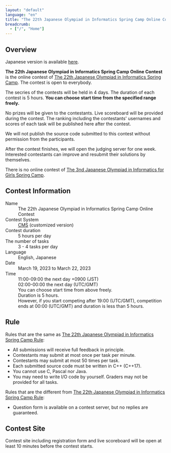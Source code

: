 ```yaml
---
layout: "default"
language: "en"
title: "The 22th Japanese Olympiad in Informatics Spring Camp Online Contest"
breadcrumb:
  - ["/", "Home"]
---
```


## Overview

Japanese version is available [here](./index.html).

**The 22th Japanese Olympiad in Informatics Spring Camp Online Contest** is the online contest of [The 22th Japanese Olympiad in Informatics Spring Camp](https://www.ioi-jp.org/camp/2023/2023-sp_camp-rules.html).
The contest is open to everybody.

The secries of the contests will be held in 4 days. The duration of each contest is 5 hours. **You can choose start time from the specified range freely.**

No prizes will be given to the contestants. Live scoreboard will be provided during the contest. The ranking including the contestants' usernames and scores of each task will be published here after the contest.

We will not publish the source code submitted to this contest without permission from the participants.

After the contest finishes, we will open the judging server for one week. Interested contestants can improve and resubmit their solutions by themselves.

There is no online contest of [The 3nd Japanese Olympiad in Informatics for Girls Spring Camp](https://www.ioi-jp.org/joig-camp/2023/2023-joig-sp_camp-rules.html).

## Contest Information

<dl>
  <dt>Name</dt>
    <dd>The 22th Japanese Olympiad in Informatics Spring Camp Online Contest</dd>

  <dt>Contest System</dt>
  <dd>
  <a href="https://github.com/cms-dev/cms/">CMS</a> (customized version)
  </dd>

  <dt>Contest duration</dt>
  <dd>5 hours per day</dd>

  <dt>The number of tasks</dt>
  <dd>3 - 4 tasks per day</dd>

  <dt>Language</dt>
  <dd>English, Japanese</dd>

  <dt>Date</dt>
  <dd>March 19, 2023 to March 22, 2023</dd>

  <dt>Time</dt>
  <dd>11:00-09:00 the next day +0900 (JST)</dd>
  <dd>02:00-00:00 the next day (UTC/GMT)</dd>
  <dd>You can choose start time from above freely.</dd>
  <dd>Duration is 5 hours.</dd>
  <dd>However, if you start competing after 19:00 (UTC/GMT), competition ends at 00:00 (UTC/GMT) and duration is less than 5 hours.</dd>
</dl>

## Rule

Rules that are the same as [The 22th Japanese Olympiad in Informatics Spring Camp Rule](https://www.ioi-jp.org/camp/2023/2023-sp_camp-rules.html):

- All submissions will receive full feedback in principle.
- Contestants may submit at most once per task per minute.
- Contestants may submit at most 50 times per task.
- Each submitted source code must be written in C++ (C++17).
- You cannot use C, Pascal nor Java.
- You may need to write I/O code by yourself. Graders may not be provided for all tasks.

Rules that are the different from [The 22th Japanese Olympiad in Informatics Spring Camp Rule](https://www.ioi-jp.org/camp/2023/2023-sp_camp-rules.html):

- Question form is available on a contest server, but no replies are guaranteed.

## Contest Site

Contest site including registration form and live scoreboard will be open at least 10 minutes before the contest starts.
